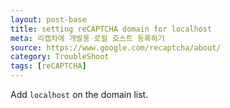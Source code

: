 ```yaml
---
layout: post-base
title: setting reCAPTCHA domain for localhost
meta: 리캡차에 개발용 로컬 호스트 등록하기
source: https://www.google.com/recaptcha/about/
category: TroubleShoot
tags: [reCAPTCHA]
---
```


Add `localhost` on the domain list.
